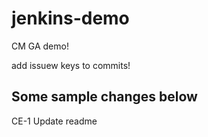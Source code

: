 # jenkins-demo
CM GA demo!



add issuew keys to commits!



## Some sample changes below
CE-1 Update readme